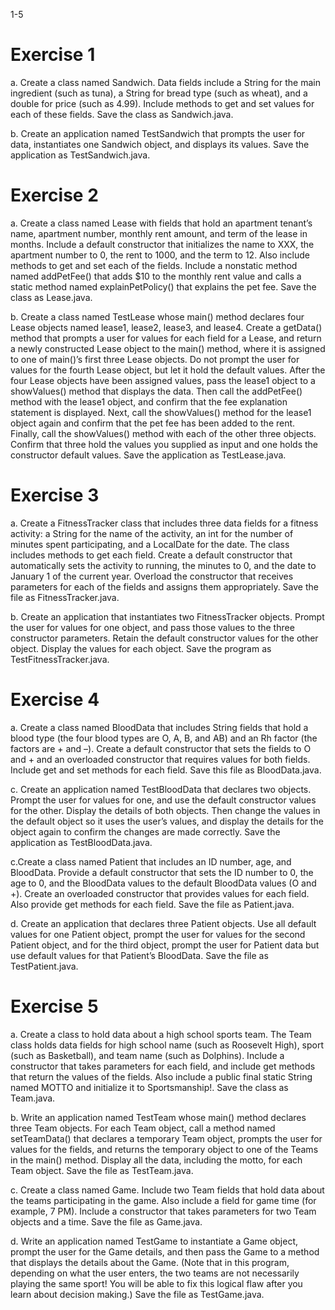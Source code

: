 1-5

# Exercise 1

a. Create a class named Sandwich. Data fields include a String for the main ingredient (such as tuna), a
String for bread type (such as wheat), and a double for price (such as 4.99). Include methods to get
and set values for each of these fields. Save the class as Sandwich.java.

b. Create an application named TestSandwich that prompts the user for data, instantiates one Sandwich
object, and displays its values. Save the application as TestSandwich.java.

# Exercise 2

a. Create a class named Lease with fields that hold an apartment tenant’s name, apartment number,
monthly rent amount, and term of the lease in months. Include a default constructor that initializes the
name to XXX, the apartment number to 0, the rent to 1000, and the term to 12. Also include methods to
get and set each of the fields. Include a nonstatic method named addPetFee() that adds $10 to the
monthly rent value and calls a static method named explainPetPolicy() that explains the pet fee.
Save the class as Lease.java.

b. Create a class named TestLease whose main() method declares four Lease objects named lease1,
lease2, lease3, and lease4. Create a getData() method that prompts a user for values for each
field for a Lease, and return a newly constructed Lease object to the main() method, where it is
assigned to one of main()’s first three Lease objects. Do not prompt the user for values for the fourth
Lease object, but let it hold the default values. After the four Lease objects have been assigned
values, pass the lease1 object to a showValues() method that displays the data. Then call the
addPetFee() method with the lease1 object, and confirm that the fee explanation statement is
displayed. Next, call the showValues() method for the lease1 object again and confirm that the pet
fee has been added to the rent. Finally, call the showValues() method with each of the other three
objects. Confirm that three hold the values you supplied as input and one holds the constructor default
values. Save the application as TestLease.java.

# Exercise 3

a. Create a FitnessTracker class that includes three data fields for a fitness activity: a String for the
name of the activity, an int for the number of minutes spent participating, and a LocalDate for the
date. The class includes methods to get each field. Create a default constructor that automatically sets
the activity to running, the minutes to 0, and the date to January 1 of the current year. Overload the
constructor that receives parameters for each of the fields and assigns them appropriately. Save the file
as FitnessTracker.java.

b. Create an application that instantiates two FitnessTracker objects. Prompt the user for values for one
object, and pass those values to the three constructor parameters. Retain the default constructor values
for the other object. Display the values for each object. Save the program as TestFitnessTracker.java.

# Exercise 4

a. Create a class named BloodData that includes String fields that hold a blood type (the four blood
types are O, A, B, and AB) and an Rh factor (the factors are + and –). Create a default constructor that
sets the fields to O and + and an overloaded constructor that requires values for both fields. Include get
and set methods for each field. Save this file as BloodData.java.

c. Create an application named TestBloodData that declares two objects. Prompt the user for values
for one, and use the default constructor values for the other. Display the details of both objects. Then
change the values in the default object so it uses the user’s values, and display the details for the object
again to confirm the changes are made correctly. Save the application as TestBloodData.java.

c.Create a class named Patient that includes an ID number, age, and BloodData. Provide a default
constructor that sets the ID number to 0, the age to 0, and the BloodData values to the default
BloodData values (O and +). Create an overloaded constructor that provides values for each field. Also
provide get methods for each field. Save the file as Patient.java.

d. Create an application that declares three Patient objects. Use all default values for one Patient object,
prompt the user for values for the second Patient object, and for the third object, prompt the user for
Patient data but use default values for that Patient’s BloodData. Save the file as TestPatient.java.

# Exercise 5

a. Create a class to hold data about a high school sports team. The Team class holds data fields for high
school name (such as Roosevelt High), sport (such as Basketball), and team name (such as Dolphins).
Include a constructor that takes parameters for each field, and include get methods that return the
values of the fields. Also include a public final static String named MOTTO and initialize it to
Sportsmanship!. Save the class as Team.java.

b. Write an application named TestTeam whose main() method declares three Team objects. For each
Team object, call a method named setTeamData() that declares a temporary Team object, prompts
the user for values for the fields, and returns the temporary object to one of the Teams in the main()
method. Display all the data, including the motto, for each Team object. Save the file as TestTeam.java.

c. Create a class named Game. Include two Team fields that hold data about the teams participating in the
game. Also include a field for game time (for example, 7 PM). Include a constructor that takes parameters
for two Team objects and a time. Save the file as Game.java.

d. Write an application named TestGame to instantiate a Game object, prompt the user for the Game details,
and then pass the Game to a method that displays the details about the Game. (Note that in this program,
depending on what the user enters, the two teams are not necessarily playing the same sport! You will be
able to fix this logical flaw after you learn about decision making.) Save the file as TestGame.java.